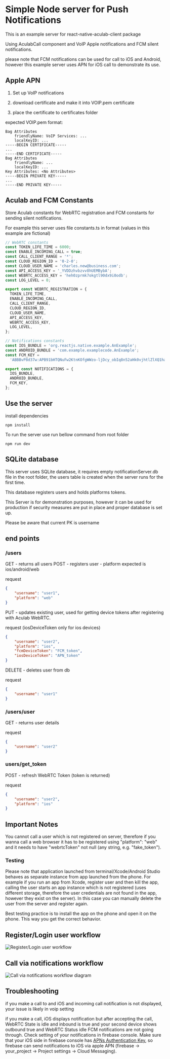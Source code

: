 # Simple Node server for Push Notifications

This is an example server for react-native-aculab-client package

Using AculabCall component and VoIP Apple notifications and FCM silent notifications.

please note that FCM notifications can be used for call to iOS and Android, however
this example server uses APN for iOS call to demonstrate its use.

## Apple APN

1. Set up VoIP notifications

2. download certificate and make it into VOIP.pem certificate

3. place the certificate to certificates folder

expected VOIP.pem format:

```pem
Bag Attributes
    friendlyName: VoIP Services: ...
    localKeyID: ... 
-----BEGIN CERTIFICATE-----
...
-----END CERTIFICATE-----
Bag Attributes
    friendlyName: ...
    localKeyID: ... 
Key Attributes: <No Attributes>
-----BEGIN PRIVATE KEY-----
...
-----END PRIVATE KEY-----

```

## Aculab and FCM Constants

Store Aculab constants for WebRTC registration and FCM constants for sending silent notifications.

For example this server uses file constants.ts in format (values in this example are fictional)

```ts
// WebRTC constants
const TOKEN_LIFE_TIME = 6000;
const ENABLE_INCOMING_CALL = true;
const CALL_CLIENT_RANGE = '*';
const CLOUD_REGION_ID = '0-2-0';
const CLOUD_USER_NAME = 'charles.new@business.com';
const API_ACCESS_KEY = '_YVDDzhvbzvv8hUEMBybA';
const WEBRTC_ACCESS_KEY = 'heh0zprmk7okgtl90dx9i0odb';
const LOG_LEVEL = 0;

export const WEBRTC_REGISTRATION = {
  TOKEN_LIFE_TIME,
  ENABLE_INCOMING_CALL,
  CALL_CLIENT_RANGE,
  CLOUD_REGION_ID,
  CLOUD_USER_NAME,
  API_ACCESS_KEY,
  WEBRTC_ACCESS_KEY,
  LOG_LEVEL,
};

// Notifications constants
const IOS_BUNDLE = 'org.reactjs.native.example.AnExample';
const ANDROID_BUNDLE = 'com.example.examplecode.AnExample';
const FCM_KEY =
  'ABBBvP8d37w:APB91bHTQNuFw2KtnKOfgWWzo-ljDcy_obIq8n52aHk0vjhtlZlXQ1haTjYJHZK0-pzfU9kuKP6tPTm1PiVc9J1JHDimqxZVnbCKD2mn6yDXpFaye0VuTMDixJw7AW-bIy4gY-_zzjRH';

export const NOTIFICATIONS = {
  IOS_BUNDLE,
  ANDROID_BUNDLE,
  FCM_KEY,
};
```

## Use the server

install dependencies

```terminal
npm install
```

To run the server use run bellow command from root folder

```terminal
npm run dev
```

## SQLite database

This server uses SQLite database, it requires empty notificationServer.db file in the root folder, the users table is created when the server runs for the first time.

This database registers users and holds platforms tokens.

This Server is for demonstration purposes, however it can be used for production if security measures are put in place
and proper database is set up.

Please be aware that current PK is username

## end points

### /users

GET - returns all users
POST - registers user - platform expected is ios/android/web

request

```json
{
    "username": "user1",
    "platform": "web"
}
```

PUT - updates existing user, used for getting device tokens after registering with Aculab WebRTC.

request (iosDeviceToken only for ios devices)

```json
{
    "username": "user2",
    "platform": "ios",
    "fcmDeviceToken": "FCM_token",
    "iosDeviceToken": "APN_token"
}
```

DELETE - deletes user from db

request

```json
{
    "username": "user1"
}
```

### /users/user

GET - returns user details

request

```json
{
    "username": "user2"
}
```

### users/get_token

POST - refresh WebRTC Token (token is returned)

request

```json
{
    "username": "user2",
    "platform": "ios"
}
```

## Important Notes

You cannot call a user which is not registered on server, therefore if you wanna call a web browser it has to be registered using "platform": "web" and it needs to have "webrtcToken" not null (any string, e.g. "fake_token").

### Testing

Please note that application launched from terminal/Xcode/Android Studio behaves as separate instance from app launched from the phone. For example if you run an app from Xcode, register user and then kill the app, calling the user starts an app instance which is not registered (uses different storage, therefore the user credentials are not found in the app, however they exist on the server). In this case you can manually delete the user from the server and register again.

Best testing practice is to install the app on the phone and open it on the phone. This way you get the correct behavior.

## Register/Login user workflow

![Register/Login user workflow](media/docs/images/user_registration_login_flow.png)

## Call via notifications workflow

![Call via notifications workflow diagram](media/docs/images/notification_call_flow.png)

## Troubleshooting

if you make a call to and iOS and incoming call notification is not displayed, your issue is likely in voip setting

if you make a call, iOS displays notification but after accepting the call, WebRTC State is idle and inbound is true and your second device shows outbound true and WebRTC Status idle FCM notifications are not going through. Check setting of your notifications in firebase console. Make sure that your iOS side in firebase console has [APNs Authentication Key](https://developer.clevertap.com/docs/how-to-create-an-ios-apns-auth-key), so firebase can send notifications to iOS via apple APN (firebase -> your_project -> Project settings -> Cloud Messaging).
